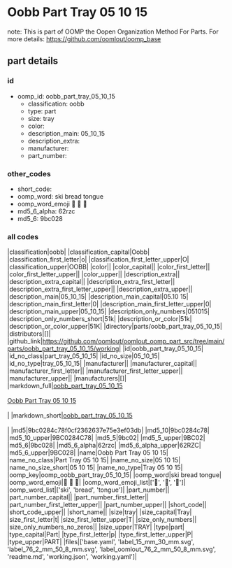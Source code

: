 # Oobb Part Tray 05 10 15  

note: This is part of OOMP the Oopen Organization Method For Parts. For more details: https://github.com/oomlout/oomp_base

##  part details





### id
* oomp_id: oobb_part_tray_05_10_15
  * classification: oobb
  * type: part
  * size: tray
  * color: 
  * description_main: 05_10_15
  * description_extra: 
  * manufacturer: 
  * part_number: 

### other_codes
* short_code: 
* oomp_word: ski bread tongue
* oomp_word_emoji :ski: :bread: :tongue:
* md5_6_alpha: 62rzc
* md5_6: 9bc028

### all codes 
|classification|oobb|
|classification_capital|Oobb|
|classification_first_letter|o|
|classification_first_letter_upper|O|
|classification_upper|OOBB|
|color||
|color_capital||
|color_first_letter||
|color_first_letter_upper||
|color_upper||
|description_extra||
|description_extra_capital||
|description_extra_first_letter||
|description_extra_first_letter_upper||
|description_extra_upper||
|description_main|05_10_15|
|description_main_capital|05.10 15|
|description_main_first_letter|0|
|description_main_first_letter_upper|0|
|description_main_upper|05_10_15|
|description_only_numbers|051015|
|description_only_numbers_short|51k|
|description_or_color|51k|
|description_or_color_upper|51K|
|directory|parts/oobb_part_tray_05_10_15|
|distributors|[]|
|github_link|https://github.com/oomlout/oomlout_oomp_part_src/tree/main/parts/oobb_part_tray_05_10_15/working|
|id|oobb_part_tray_05_10_15|
|id_no_class|part_tray_05_10_15|
|id_no_size|05_10_15|
|id_no_type|tray_05_10_15|
|manufacturer||
|manufacturer_capital||
|manufacturer_first_letter||
|manufacturer_first_letter_upper||
|manufacturer_upper||
|manufacturers|[]|
|markdown_full|[oobb_part_tray_05_10_15](https://github.com/oomlout/oomlout_oomp_part_src/tree/main/parts/oobb_part_tray_05_10_15/working)<br>[](https://github.com/oomlout/oomlout_oomp_part_src/tree/main/parts/oobb_part_tray_05_10_15/working)<br>[Oobb Part Tray 05 10 15](https://github.com/oomlout/oomlout_oomp_part_src/tree/main/parts/oobb_part_tray_05_10_15/working)<br><br>|
|markdown_short|[oobb_part_tray_05_10_15](https://github.com/oomlout/oomlout_oomp_part_src/tree/main/parts/oobb_part_tray_05_10_15/working)<br><br>|
|md5|9bc0284c78f0cf2362637e75e3ef03db|
|md5_10|9bc0284c78|
|md5_10_upper|9BC0284C78|
|md5_5|9bc02|
|md5_5_upper|9BC02|
|md5_6|9bc028|
|md5_6_alpha|62rzc|
|md5_6_alpha_upper|62RZC|
|md5_6_upper|9BC028|
|name|Oobb Part Tray 05 10 15|
|name_no_class|Part Tray 05 10 15|
|name_no_size|05 10 15|
|name_no_size_short|05 10 15|
|name_no_type|Tray 05 10 15|
|oomp_key|oomp_oobb_part_tray_05_10_15|
|oomp_word|ski bread tongue|
|oomp_word_emoji|:ski: :bread: :tongue:|
|oomp_word_emoji_list|[':ski:', ':bread:', ':tongue:']|
|oomp_word_list|['ski', 'bread', 'tongue']|
|part_number||
|part_number_capital||
|part_number_first_letter||
|part_number_first_letter_upper||
|part_number_upper||
|short_code||
|short_code_upper||
|short_name||
|size|tray|
|size_capital|Tray|
|size_first_letter|t|
|size_first_letter_upper|T|
|size_only_numbers||
|size_only_numbers_no_zeros||
|size_upper|TRAY|
|type|part|
|type_capital|Part|
|type_first_letter|p|
|type_first_letter_upper|P|
|type_upper|PART|
|files|['base.yaml', 'label_15_mm_30_mm.svg', 'label_76_2_mm_50_8_mm.svg', 'label_oomlout_76_2_mm_50_8_mm.svg', 'readme.md', 'working.json', 'working.yaml']|
